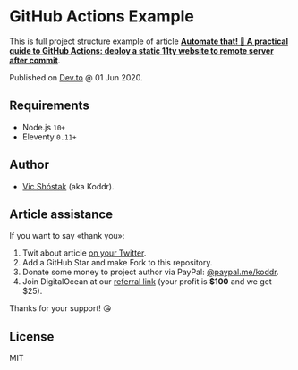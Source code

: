 # GitHub Actions Example

This is full project structure example of article **[Automate that! 👊 A practical guide to GitHub Actions: deploy a static 11ty website to remote server after commit](https://dev.to/koddr/automate-that-a-practical-guide-to-github-actions-build-deploy-a-static-11ty-website-to-remote-virtual-server-after-push-d19)**.

Published on [Dev.to](https://dev.to/koddr/automate-that-a-practical-guide-to-github-actions-build-deploy-a-static-11ty-website-to-remote-virtual-server-after-push-d19) @ 01 Jun 2020.

## Requirements

- Node.js `10+`
- Eleventy `0.11+`

## Author

- [Vic Shóstak](https://github.com/koddr) (aka Koddr).

## Article assistance

If you want to say «thank you»:

1. Twit about article [on your Twitter](https://twitter.com/intent/tweet?text=Enter%20to%20gRPC%20in%20Go%20%E2%86%92%20first%20server%20https%3A%2F%2Fdev.to%2Fkoddr%2Fenter-to-grpc-in-go-first-server-4a5g).
2. Add a GitHub Star and make Fork to this repository.
3. Donate some money to project author via PayPal: [@paypal.me/koddr](https://paypal.me/koddr?locale.x=en_EN).
4. Join DigitalOcean at our [referral link](https://m.do.co/c/b41859fa9b6e) (your profit is **\$100** and we get \$25).

Thanks for your support! 😘

## License

MIT
